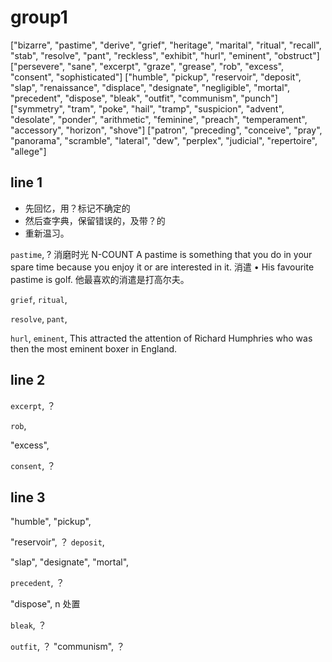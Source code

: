 # group1

["bizarre", "pastime", "derive", "grief", "heritage", "marital", "ritual", "recall", "stab", "resolve", "pant", "reckless", "exhibit", "hurl", "eminent", "obstruct"]
["persevere", "sane", "excerpt", "graze", "grease", "rob", "excess", "consent", "sophisticated"]
["humble", "pickup", "reservoir", "deposit", "slap", "renaissance", "displace", "designate", "negligible", "mortal", "precedent", "dispose", "bleak", "outfit", "communism", "punch"]
["symmetry", "tram", "poke", "hail", "tramp", "suspicion", "advent", "desolate", "ponder", "arithmetic", "feminine", "preach", "temperament", "accessory", "horizon", "shove"]
["patron", "preceding", "conceive", "pray", "panorama", "scramble", "lateral", "dew", "perplex", "judicial", "repertoire", "allege"]


## line 1

- 先回忆，用？标记不确定的
- 然后查字典，保留错误的，及带？的
- 重新温习。


`pastime`, ? 消磨时光
N-COUNT A pastime is something that you do in your spare time because you enjoy it or are interested in it. 消遣
•  His favourite pastime is golf. 他最喜欢的消遣是打高尔夫。

`grief`,
`ritual`, 

`resolve`, 
`pant`, 

`hurl`, 
`eminent`,
This attracted the attention of Richard Humphries who was then the most eminent boxer in England.





## line 2


`excerpt`, ？

`rob`, 

"excess", 

`consent`, ？





## line 3

"humble",
"pickup", 

"reservoir", ？ 
`deposit`,

"slap", 
"designate",
"mortal", 


`precedent`, ？

"dispose", n 处置

`bleak`, ？

`outfit`, ？
"communism", ？











